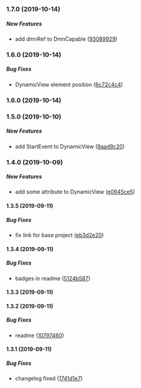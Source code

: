### 1.7.0 (2019-10-14)

##### New Features

*  add dmnRef to DmnCapable ([93089929](https://github.com/nowcando/nowjs-bpmn-moddle/commit/93089929bbe23b016e5209b70b6cf367e6873ab7))

### 1.6.0 (2019-10-14)

##### Bug Fixes

*  DynamicView element position ([6c72c4c4](https://github.com/nowcando/nowjs-bpmn-moddle/commit/6c72c4c4d10ce3ec406b11b4fabb486b636f743e))

### 1.6.0 (2019-10-14)

### 1.5.0 (2019-10-10)

##### New Features

*  add StartEvent to  DynamicView ([9aad9c20](https://github.com/nowcando/nowjs-bpmn-moddle/commit/9aad9c207d6608060ed41b543bb8c92e1609b029))

### 1.4.0 (2019-10-09)

##### New Features

*  add some attribute to DynamicView ([e0945ce5](https://github.com/nowcando/nowjs-bpmn-moddle/commit/e0945ce534a23d9b2aa057b76cac8ed06f4bbadf))

#### 1.3.5 (2019-09-11)

##### Bug Fixes

*   fix link for base project ([eb3d2e20](https://github.com/nowcando/nowjs-bpmn-moddle/commit/eb3d2e20b83e4a4ad9fb5c3814920f0da08d197b))

#### 1.3.4 (2019-09-11)

##### Bug Fixes

*  badges in readme ([5124b587](https://github.com/nowcando/nowjs-bpmn-moddle/commit/5124b58709a95d13ff043f2b37c3db461a001630))

#### 1.3.3 (2019-09-11)

#### 1.3.2 (2019-09-11)

##### Bug Fixes

*   readme ([10797460](https://github.com/nowcando/nowjs-bpmn-moddle/commit/1079746044cb70c4dd922fffed65b66bf16ebae5))

#### 1.3.1 (2019-09-11)

##### Bug Fixes

*  changelog fixed ([1741d1e7](https://github.com/nowcando/nowjs-bpmn-moddle/commit/1741d1e786c12438fb9309fc3bf1fc6230de6fd9))

